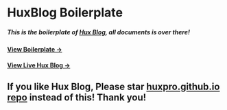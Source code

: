# HuxBlog Boilerplate

##### This is the boilerplate of [Hux Blog](https://github.com/Huxpro/huxpro.github.io), all documents is over there!

#### [View Boilerplate &rarr;](huangxuan.me/huxblog-boilerplate/)

#### [View Live Hux Blog &rarr;](http://huangxuan.me)

## If you like Hux Blog, Please star [huxpro.github.io repo](https://github.com/Huxpro/huxpro.github.io) instead of this! Thank you!

